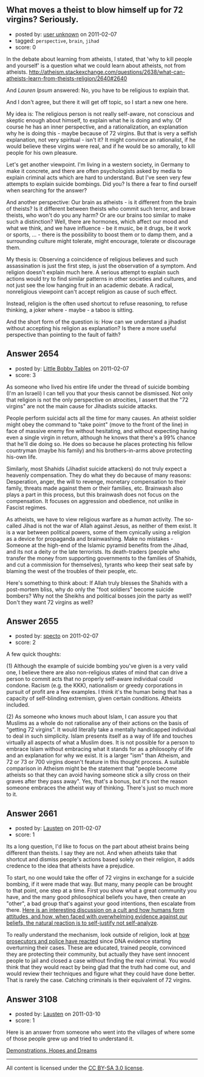 ## What moves a theist to blow himself up for 72 virgins? Seriously.

- posted by: [user unknown](https://stackexchange.com/users/-1/992-user-unknown) on 2011-02-07
- tagged: `perspective`, `brain`, `jihad`
- score: 0

In the debate about learning from atheists, I stated, that 'why to kill people and yourself' is a question what we could learn about atheists, not from atheists. <http://atheism.stackexchange.com/questions/2638/what-can-atheists-learn-from-theists-religion/2640#2640>

And _Lauren Ipsum_ answered: No, you have to be religious to explain that. 

And I don't agree, but there it will get off topic, so I start a new one here. 

My idea is: The religious person is not really self-aware, not  conscious and skeptic enough about himself, to explain what he is doing and why. Of course he has an inner perspective, and a rationalization, an explanation why he is doing this - maybe because of 72 virgins. But that is very a selfish explanation, not very spiritual - isn't it? It might convince an rationalist, if he would believe these virgins were real, and if he would be so amorally, to kill people for his own pleasure. 

Let's get another viewpoint. I'm living in a western society, in Germany to make it concrete, and there are often psychologists asked by media to explain criminal acts which are hard to understand. But I've seen very few attempts to explain suicide bombings. Did you? Is there a fear to find ourself when searching for the answer? 

And another perspective: Our brain as atheists - is it different from the brain of theists? Is it different between theists who commit such terror, and brave theists, who won't do you any harm? Or are our brains too similar to make such a distinction? Well, there are hormones, which affect our mood and what we think, and we have influence - be it music, be it drugs, be it work or sports, ... - there is the possibility to boost them or to damp them, and a surrounding culture might tolerate, might encourage, tolerate or discourage them. 

My thesis is: Observing a coincidence of religious believes and such assassination is just the first step, is just the observation of a symptom. And religion doesn't explain much here. A serious attempt to explain such actions would try to find similar patterns in other societies and cultures, and not just see the low hanging fruit in an academic debate. A radical, nonreligious viewpoint can't accept religion as cause of such effect. 

Instead, religion is the often used shortcut to refuse reasoning, to refuse thinking, a joker where - maybe - a taboo is sitting. 

And the short form of the question is: How can we understand a jihadist without accepting his religion as explanation? Is there a more useful perspective than pointing to the fault of faith? 


## Answer 2654

- posted by: [Little Bobby Tables](https://stackexchange.com/users/-1/765-little-bobby-tables) on 2011-02-07
- score: 3

As someone who lived his entire life under the thread of suicide bombing (I'm an Israeli) I can tell you that your thesis cannot be dismissed.  Not only that religion is not the only perspective on atrocities, I assert that the "72 virgins" are not the main cause for Jihadists suicide attacks.

People perform suicidal acts all the time for many causes.  An atheist soldier might obey the command to "take point" (move to the front of the line) in face of massive enemy fire without hesitating, and without expecting having even a single virgin in return, although he knows that there's a 99% chance that he'll die doing so.  He does so because he places protecting his fellow countryman (maybe his family) and his brothers-in-arms above protecting his-own life.

Similarly, most Shahids (Jihadist suicide attackers) do not truly expect a heavenly compensation.  They do what they do because of many reasons: Desperation, anger, the will to revenge, monetary compensation to their family, threats made against them or their families, etc.  Brainwash also plays a part in this process, but this brainwash does not focus on the compensation.  It focuses on aggression and obedience, not unlike in Fascist regimes.

As atheists, we have to view religious warfare as a *human* activity.  The so-called Jihad is not the war of Allah against Jesus, as neither of them exist.  It is a war between political powers, some of them cynically using a religion as a device for propaganda and brainwashing.  Make no mistakes - Someone at the high-end of the Islamic pyramid benefits from the Jihad, and its not a deity or the late terrorists.  Its death-traders (people who transfer the money from supporting governments to the families of Shahids, and cut a commission for themselves), tyrants who keep their seat safe by blaming the west of the troubles of their people, etc.

Here's something to think about: If Allah truly blesses the Shahids with a post-mortem bliss, why do only the "foot soldiers" become suicide bombers?  Why not the Sheikhs and political bosses join the party as well?  Don't they want 72 virgins as well?


## Answer 2655

- posted by: [specto](https://stackexchange.com/users/-1/1009-specto) on 2011-02-07
- score: 2

A few quick thoughts:

(1) Although the example of suicide bombing you've given is a very valid one, I believe there are also non-religious states of mind that can drive a person to commit acts that no properly self-aware individual could condone. Racism (e.g. the KKK), nationalism or greedy corporations in pursuit of profit are a few examples. I think it's the human being that has a capacity of self-blinding extremism, given certain conditions. Atheists included.

(2) As someone who knows much about Islam, I can assure you that Muslims as a whole do not rationalise any of their actions on the basis of "getting 72 virgins". It would literally take a mentally handicapped individual to deal in such simplicity. Islam presents itself as a way of life and touches virtually all aspects of what a Muslim does. It is not possible for a person to embrace Islam without embracing what it stands for as a philosophy of life and an explanation for why we exist. It is a larger "ism" than Atheism, and 72 or 73 or 700 virgins doesn't feature in this thought process. A suitable comparison in Atheism might be the statement that "people become atheists so that they can avoid having someone stick a silly cross on their graves after they pass away". Yes, that's a bonus, but it's not the reason someone embraces the atheist way of thinking. There's just so much more to it.





## Answer 2661

- posted by: [Lausten](https://stackexchange.com/users/-1/584-lausten) on 2011-02-07
- score: 1

<p>Its a long question, I'd like to focus on the part about atheist brains being different than theists. I say they are not. And when atheists take that shortcut and dismiss people's actions based solely on their religion, it adds credence to the idea that atheists have a prejudice.</p>

<p>To start, no one would take the offer of 72 virgins in exchange for a suicide bombing, if it were made that way. But many, many people can be brought to that point, one step at a time. First you show what a great community you have, and the many good philosophical beliefs you have, then create an "other", a bad group that's against your good intentions, then escalate from there. <a href="http://books.google.com/books?id=evrfDR09mDsC&amp;pg=PA619&amp;lpg=PA619&amp;dq=mrs.+keech+and+the+seekers&amp;source=bl&amp;ots=l7lT-sokox&amp;sig=p37gL7ym6cqQWfR1dXfk92Cq4UA&amp;hl=en&amp;ei=5RJQTf6aF4WclgeJmJDmDw&amp;sa=X&amp;oi=book_result&amp;ct=result&amp;resnum=2&amp;sqi=2&amp;ved=0CBkQ6AEwAQ#v=onepage&amp;q=mrs.%20keech%20and%20the%20seekers&amp;f=false" rel="nofollow">Here is an interesting discussion on a cult and how humans form attitudes, and how, when faced with overwhelming evidence against our beliefs, the natural reaction is to self-justify not self-analyze</a>. </p>

<p>To really understand the mechanism, look outside of religion, look at <a href="http://papers.ssrn.com/sol3/papers.cfm?abstract_id=1682076" rel="nofollow">how prosecutors and police have reacted</a> since DNA evidence starting overturning their cases. These are educated, trained people, convinced they are protecting their community, but actually they have sent innocent people to jail and closed a case without finding the real criminal. You would think that they would react by being glad that the truth had come out, and would review their techniques and figure what they could have done better. That is rarely the case. Catching criminals is their equivalent of 72 virgins. </p>



## Answer 3108

- posted by: [Lausten](https://stackexchange.com/users/-1/584-lausten) on 2011-03-10
- score: 1

<p>Here is an answer from someone who went into the villages of where some of those people grew up and tried to understand it. </p>

<p><a href="http://being.publicradio.org/programs/2011/demonstrations-hopes-dreams/" rel="nofollow">Demonstrations, Hopes and Dreams</a></p>




---

All content is licensed under the [CC BY-SA 3.0 license](https://creativecommons.org/licenses/by-sa/3.0/).
